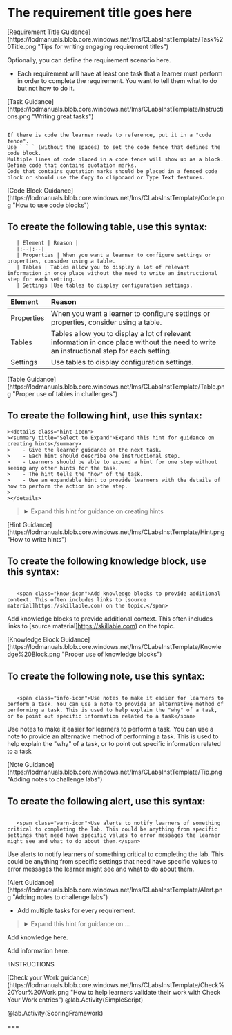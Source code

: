 # The requirement title goes here

<span class="guidance">
[Requirement Title Guidance](https://lodmanuals.blob.core.windows.net/lms/CLabsInstTemplate/Task%20Title.png "Tips for writing engaging requirement titles")
</span>

Optionally, you can define the requirement scenario here.

- Each requirement will have at least one task that a learner must perform in order to complete the requirement. You want to tell them what to do but not how to do it.

<span class="guidance">
 [Task Guidance](https://lodmanuals.blob.core.windows.net/lms/CLabsInstTemplate/Instructions.png "Writing great tasks")
</span>

```-linenums

If there is code the learner needs to reference, put it in a "code fence".
Use ` ` ` (without the spaces) to set the code fence that defines the code block.
Multiple lines of code placed in a code fence will show up as a block.
Define code that contains quotation marks. 
Code that contains quotation marks should be placed in a fenced code block or should use the Copy to clipboard or Type Text features.
```

<span class="guidance">
[Code Block Guidance](https://lodmanuals.blob.core.windows.net/lms/CLabsInstTemplate/Code.png "How to use code blocks")
</span>

## To create the following table, use this syntax:

```
   | Element | Reason |
   |:--|:--|
   | Properties | When you want a learner to configure settings or properties, consider using a table. 
   | Tables | Tables allow you to display a lot of relevant information in once place without the need to write an instructional step for each setting. 
   | Settings |Use tables to display configuration settings. 
```

   | Element | Reason |
   |:--|:--|
   | Properties | When you want a learner to configure settings or properties, consider using a table. 
   | Tables | Tables allow you to display a lot of relevant information in once place without the need to write an instructional step for each setting. 
   | Settings |Use tables to display configuration settings. 

<span class="guidance">
 [Table Guidance](https://lodmanuals.blob.core.windows.net/lms/CLabsInstTemplate/Table.png "Proper use of tables in challenges")
</span>

## To create the following hint, use this syntax:
```
><details class="hint-icon">
><summary title="Select to Expand">Expand this hint for guidance on creating hints</summary>
>    - Give the learner guidance on the next task.
>    - Each hint should describe one instructional step. 
>    - Learners should be able to expand a hint for one step without seeing any other hints for the task.
>    - The hint tells the "how" of the task.
>    - Use an expandable hint to provide learners with the details of how to perform the action in >the step. 
>   
></details>

```

><details class="hint-icon">
><summary title="Select to Expand">Expand this hint for guidance on creating hints</summary>
>    - Give the learner guidance on the next task.
>    - Each hint should describe one instructional step. 
>    - Learners should be able to expand a hint for one step without seeing any other hints for the task.
>    - The hint tells the "how" of the task.
>    - Use an expandable hint to provide learners with the details of how to perform the action in >the step. 
>   
></details>

<span class="guidance">
[Hint Guidance](https://lodmanuals.blob.core.windows.net/lms/CLabsInstTemplate/Hint.png "How to write hints")
</span>

## To create the following knowledge block, use this syntax:
```

   <span class="know-icon">Add knowledge blocks to provide additional context. This often includes links to [source material]https://skillable.com) on the topic.</span>

```

   <span class="know-icon">Add knowledge blocks to provide additional context. This often includes links to [source material]https://skillable.com) on the topic.</span>

<span class="guidance">
[Knowledge Block Guidance](https://lodmanuals.blob.core.windows.net/lms/CLabsInstTemplate/Knowledge%20Block.png "Proper use of knowledge blocks")
</span>

## To create the following note, use this syntax:
```

   <span class="info-icon">Use notes to make it easier for learners to perform a task. You can use a note to provide an alternative method of performing a task. This is used to help explain the "why" of a task, or to point out specific information related to a task</span>

```

   <span class="info-icon">Use notes to make it easier for learners to perform a task. You can use a note to provide an alternative method of performing a task. This is used to help explain the "why" of a task, or to point out specific information related to a task</span>

<span class="guidance">
  [Note Guidance](https://lodmanuals.blob.core.windows.net/lms/CLabsInstTemplate/Tip.png "Adding notes to challenge labs")
</span>


## To create the following alert, use this syntax:
```

   <span class="warn-icon">Use alerts to notify learners of something critical to completing the lab. This could be anything from specific settings that need have specific values to error messages the learner might see and what to do about them.</span>

```

   <span class="warn-icon">Use alerts to notify learners of something critical to completing the lab. This could be anything from specific settings that need have specific values to error messages the learner might see and what to do about them.</span>

<span class="guidance">
  [Alert Guidance](https://lodmanuals.blob.core.windows.net/lms/CLabsInstTemplate/Alert.png "Adding notes to challenge labs")
</span>



- Add multiple tasks for every requirement.

>   <details class="hint-icon">
>   <summary title="Select to Expand">Expand this hint for guidance on ...</summary>
>   Give the learner guidance on the next task.
>   </details>

   <span class="know-icon">Add knowledge here.</span>

   <span class="info-icon">Add information here.</span>
>

!INSTRUCTIONS[](https://raw.githubusercontent.com/LODSContent/Challenge-V2-Framework/master/Templates/LevelSpecific/Checks/@lab.Variable(difficulty).md)

<span class="guidance">
[Check your Work guidance](https://lodmanuals.blob.core.windows.net/lms/CLabsInstTemplate/Check%20Your%20Work.png "How to help learners validate their work with Check Your Work entries")
</span>
 @lab.Activity(SimpleScript) 

 @lab.Activity(ScoringFramework)

 ===
